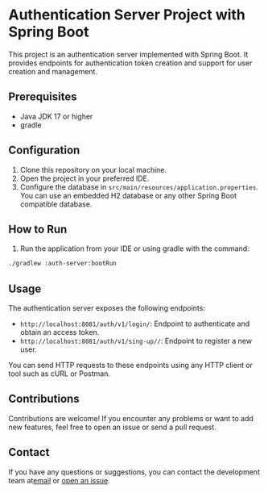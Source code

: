 

# Authentication Server Project with Spring Boot

This project is an authentication server implemented with Spring Boot. It provides endpoints for authentication token creation and support for user creation and management.

## Prerequisites

- Java JDK 17 or higher
- gradle

## Configuration

1. Clone this repository on your local machine.
2. Open the project in your preferred IDE.
3. Configure the database in `src/main/resources/application.properties`. You can use an embedded H2 database or any other Spring Boot compatible database.

## How to Run

1. Run the application from your IDE or using gradle with the command:
```bash
./gradlew :auth-server:bootRun
```

## Usage

The authentication server exposes the following endpoints:

- `http://localhost:8081/auth/v1/login/`: Endpoint to authenticate and obtain an access token.
- `http://localhost:8081/auth/v1/sing-up//`: Endpoint to register a new user.

You can send HTTP requests to these endpoints using any HTTP client or tool such as cURL or Postman.

## Contributions

Contributions are welcome! If you encounter any problems or want to add new features, feel free to open an issue or send a pull request.
## Contact

If you have any questions or suggestions, you can contact the development team at[email](mailto:abjuancarlos.12@gmail.com) or [open an issue](https://github.com/JuanCarlosAguilarB/apigateway-with-auth-server-spring-boot).

